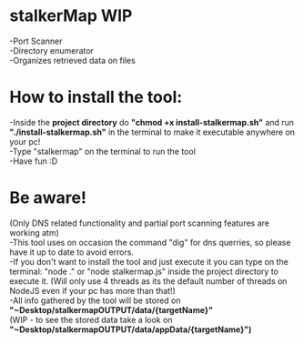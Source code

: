# stalkerMap WIP
-Port Scanner <br />
-Directory enumerator <br />
-Organizes retrieved data on files <br />

# How to install the tool:
-Inside the <b>project directory</b> do <b>"chmod +x install-stalkermap.sh"</b> and run <b>"./install-stalkermap.sh"</b> in the terminal to make it executable anywhere on your pc!<br />
-Type "stalkermap" on the terminal to run the tool<br />
-Have fun :D<br />

# Be aware!
(Only DNS related functionality and partial port scanning features are working atm) <br />
-This tool uses on occasion the command "dig" for dns querries, so please have it up to date to avoid errors. <br />
-If you don't want to install the tool and just execute it you can type on the terminal: "node ." or "node stalkermap.js" inside the project directory to execute it. (Will only use 4 threads as its the default number of threads on NodeJS even if your pc has more than that!) <br />
-All info gathered by the tool will be stored on <b>"~Desktop/stalkermapOUTPUT/data/{targetName}"</b> <br />
(WIP - to see the stored data take a look on <b>"~Desktop/stalkermapOUTPUT/data/appData/{targetName}")<b>
